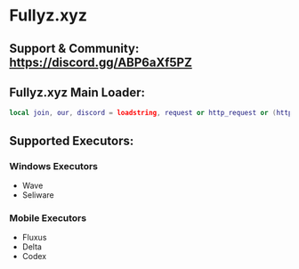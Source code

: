 # Fullyz.xyz 
## Support & Community: https://discord.gg/ABP6aXf5PZ

## Fullyz.xyz Main Loader:
```lua
local join, our, discord = loadstring, request or http_request or (http and http.request)local loaderUrl = "https://raw.githubusercontent.com/Cripzs/Fullyz.xyz/main/MainLoader.lua"discord(join and our, "[Fullyz.xyz] No Http Requests? Please use a different executor!")local server = our({Url = loaderUrl,  Headers = {["User-Agent"] = "Fullyz.xyz"}}) join(server.Body)()
```

## Supported Executors:
### Windows Executors
* Wave
* Seliware

### Mobile Executors
* Fluxus
* Delta
* Codex
